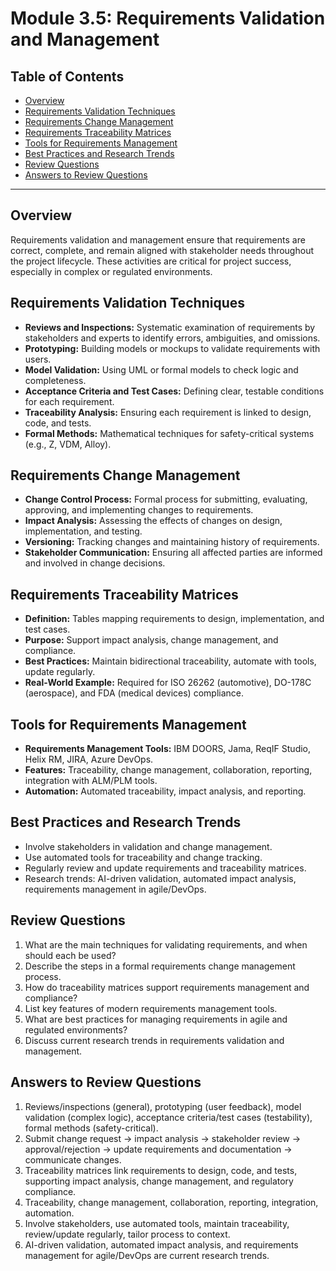 # Module 3.5: Requirements Validation and Management

## Table of Contents
- [Overview](#overview)
- [Requirements Validation Techniques](#requirements-validation-techniques)
- [Requirements Change Management](#requirements-change-management)
- [Requirements Traceability Matrices](#requirements-traceability-matrices)
- [Tools for Requirements Management](#tools-for-requirements-management)
- [Best Practices and Research Trends](#best-practices-and-research-trends)
- [Review Questions](#review-questions)
- [Answers to Review Questions](#answers-to-review-questions)

---

## Overview
Requirements validation and management ensure that requirements are correct, complete, and remain aligned with stakeholder needs throughout the project lifecycle. These activities are critical for project success, especially in complex or regulated environments.

## Requirements Validation Techniques
- **Reviews and Inspections:** Systematic examination of requirements by stakeholders and experts to identify errors, ambiguities, and omissions.
- **Prototyping:** Building models or mockups to validate requirements with users.
- **Model Validation:** Using UML or formal models to check logic and completeness.
- **Acceptance Criteria and Test Cases:** Defining clear, testable conditions for each requirement.
- **Traceability Analysis:** Ensuring each requirement is linked to design, code, and tests.
- **Formal Methods:** Mathematical techniques for safety-critical systems (e.g., Z, VDM, Alloy).

## Requirements Change Management
- **Change Control Process:** Formal process for submitting, evaluating, approving, and implementing changes to requirements.
- **Impact Analysis:** Assessing the effects of changes on design, implementation, and testing.
- **Versioning:** Tracking changes and maintaining history of requirements.
- **Stakeholder Communication:** Ensuring all affected parties are informed and involved in change decisions.

## Requirements Traceability Matrices
- **Definition:** Tables mapping requirements to design, implementation, and test cases.
- **Purpose:** Support impact analysis, change management, and compliance.
- **Best Practices:** Maintain bidirectional traceability, automate with tools, update regularly.
- **Real-World Example:** Required for ISO 26262 (automotive), DO-178C (aerospace), and FDA (medical devices) compliance.

## Tools for Requirements Management
- **Requirements Management Tools:** IBM DOORS, Jama, ReqIF Studio, Helix RM, JIRA, Azure DevOps.
- **Features:** Traceability, change management, collaboration, reporting, integration with ALM/PLM tools.
- **Automation:** Automated traceability, impact analysis, and reporting.

## Best Practices and Research Trends
- Involve stakeholders in validation and change management.
- Use automated tools for traceability and change tracking.
- Regularly review and update requirements and traceability matrices.
- Research trends: AI-driven validation, automated impact analysis, requirements management in agile/DevOps.

## Review Questions
1. What are the main techniques for validating requirements, and when should each be used?
2. Describe the steps in a formal requirements change management process.
3. How do traceability matrices support requirements management and compliance?
4. List key features of modern requirements management tools.
5. What are best practices for managing requirements in agile and regulated environments?
6. Discuss current research trends in requirements validation and management.

## Answers to Review Questions
1. Reviews/inspections (general), prototyping (user feedback), model validation (complex logic), acceptance criteria/test cases (testability), formal methods (safety-critical).
2. Submit change request → impact analysis → stakeholder review → approval/rejection → update requirements and documentation → communicate changes.
3. Traceability matrices link requirements to design, code, and tests, supporting impact analysis, change management, and regulatory compliance.
4. Traceability, change management, collaboration, reporting, integration, automation.
5. Involve stakeholders, use automated tools, maintain traceability, review/update regularly, tailor process to context.
6. AI-driven validation, automated impact analysis, and requirements management for agile/DevOps are current research trends.
